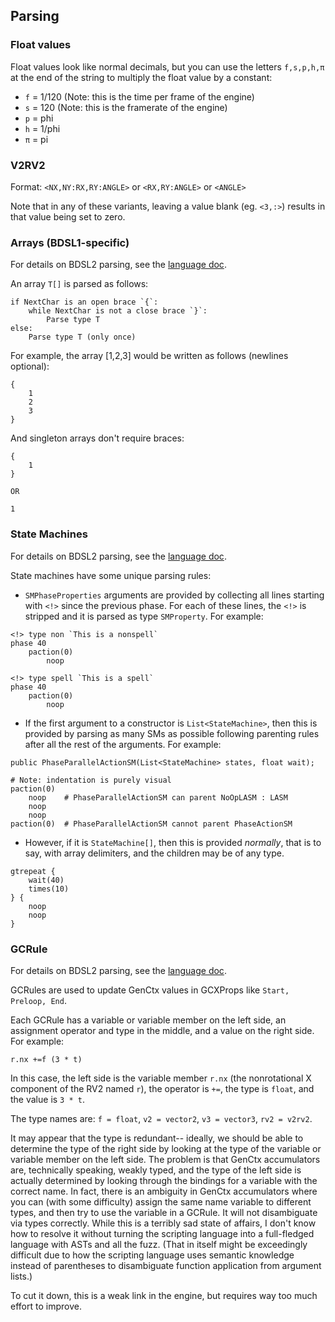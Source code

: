 ## Parsing

### Float values

Float values look like normal decimals, but you can use the letters `f,s,p,h,π` at the end of the string to multiply the float value by a constant:

- `f` = 1/120 (Note: this is the time per frame of the engine)
- `s` = 120 (Note: this is the framerate of the engine)
- `p` = phi
- `h` = 1/phi
- `π` = pi

### V2RV2

Format: `<NX,NY:RX,RY:ANGLE>` or `<RX,RY:ANGLE>` or `<ANGLE>`

Note that in any of these variants, leaving a value blank (eg. `<3,:>`) results in that value being set to zero.

### Arrays (BDSL1-specific)

For details on BDSL2 parsing, see the [language doc](language/guide1.md).

An array `T[]` is parsed as follows:

```
if NextChar is an open brace `{`:
	while NextChar is not a close brace `}`:
		Parse type T
else:
	Parse type T (only once)
```

For example, the array [1,2,3] would be written as follows (newlines optional):

```
{
	1
	2
	3
}
```

And singleton arrays don't require braces:

```
{
	1
}

OR

1
```

### State Machines

For details on BDSL2 parsing, see the [language doc](language/guide1.md).

State machines have some unique parsing rules:

- `SMPhaseProperties` arguments are provided by collecting all lines starting with `<!>` since the previous phase. For each of these lines, the `<!>` is stripped and it is parsed as type `SMProperty`. For example:

```
<!> type non `This is a nonspell`
phase 40
	paction(0)
		noop

<!> type spell `This is a spell`
phase 40
	paction(0)
		noop
```

- If the first argument to a constructor is `List<StateMachine>`, then this is provided by parsing as many SMs as possible following parenting rules after all the rest of the arguments. For example:

```
public PhaseParallelActionSM(List<StateMachine> states, float wait);

# Note: indentation is purely visual
paction(0)
	noop	# PhaseParallelActionSM can parent NoOpLASM : LASM
	noop
	noop
paction(0)	# PhaseParallelActionSM cannot parent PhaseActionSM
```

- However, if it is `StateMachine[]`, then this is provided *normally*, that is to say, with array delimiters, and the children may be of any type.

```
gtrepeat {
	wait(40)
	times(10)
} {
	noop
	noop
}
```

### GCRule

For details on BDSL2 parsing, see the [language doc](language/guide1.md).

GCRules are used to update GenCtx values in GCXProps like `Start, Preloop, End`. 

Each GCRule has a variable or variable member on the left side, an assignment operator and type in the middle, and a value on the right side. For example:

`r.nx +=f (3 * t)`

In this case, the left side is the variable member `r.nx` (the nonrotational X component of the RV2 named `r`), the operator is `+=`, the type is `float`, and the value is `3 * t`. 

The type names are: `f = float`, `v2 = vector2`, `v3 = vector3`, `rv2 = v2rv2`. 

It may appear that the type is redundant-- ideally, we should be able to determine the type of the right side by looking at the type of the variable or variable member on the left side. The problem is that GenCtx accumulators are, technically speaking, weakly typed, and the type of the left side is actually determined by looking through the bindings for a variable with the correct name. In fact, there is an ambiguity in GenCtx accumulators where you can (with some difficulty) assign the same name variable to different types, and then try to use the variable in a GCRule. It will not disambiguate via types correctly. While this is a terribly sad state of affairs, I don't know how to resolve it without turning the scripting language into a full-fledged language with ASTs and all the fuzz. (That in itself might be exceedingly difficult due to how the scripting language uses semantic knowledge instead of parentheses to disambiguate function application from argument lists.) 

To cut it down, this is a weak link in the engine, but requires way too much effort to improve.

